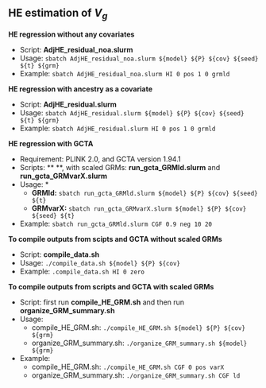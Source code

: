 ## HE estimation of $V_g$

**HE regression without any covariates**
* Script: **AdjHE_residual_noa.slurm**
* Usage: `sbatch AdjHE_residual_noa.slurm ${model} ${P} ${cov} ${seed} ${t} ${grm}`
* Example: `sbatch AdjHE_residual_noa.slurm HI 0 pos 1 0 grmld`

**HE regression with ancestry as a covariate**
* Script: **AdjHE_residual.slurm**
* Usage: `sbatch AdjHE_residual.slurm ${model} ${P} ${cov} ${seed} ${t} ${grm}`
* Example: `sbatch AdjHE_residual.slurm HI 0 pos 1 0 grmld`

**HE regression with GCTA**
* Requirement: PLINK 2.0, and GCTA version 1.94.1
* Scripts: ** **, with scaled GRMs: **run_gcta_GRMld.slurm** and **run_gcta_GRMvarX.slurm**
* Usage:
  * 
  * **GRMld:** `sbatch run_gcta_GRMld.slurm ${model} ${P} ${cov} ${seed} ${t}`
  * **GRMvarX:** `sbatch run_gcta_GRMvarX.slurm ${model} ${P} ${cov} ${seed} ${t}`
* Example: `sbatch run_gcta_GRMld.slurm CGF 0.9 neg 10 20`

**To compile outputs from scipts and GCTA without scaled GRMs**
* Script: **compile_data.sh**
* Usage: `./compile_data.sh ${model} ${P} ${cov}`
* Example: `.compile_data.sh HI 0 zero`

**To compile outputs from scripts and GCTA with scaled GRMs**
* Script: first run **compile_HE_GRM.sh** and then run **organize_GRM_summary.sh**
* Usage:
  * compile_HE_GRM.sh: `./compile_HE_GRM.sh ${model} ${P} ${cov} ${grm}`
  * organize_GRM_summary.sh: `./organize_GRM_summary.sh ${model} ${grm}`
* Example:
  * compile_HE_GRM.sh: `./compile_HE_GRM.sh CGF 0 pos varX`
  * organize_GRM_summary.sh: `./organize_GRM_summary.sh CGF ld` 
